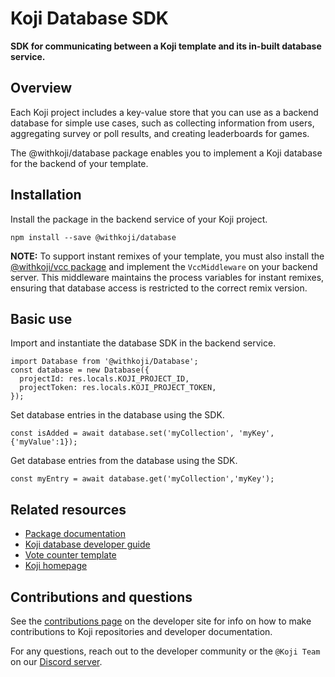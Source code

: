 # Koji Database SDK

**SDK for communicating between a Koji template and its in-built database service.**

## Overview

Each Koji project includes a key-value store that you can use as a backend database for simple use cases, such as collecting information from users, aggregating survey or poll results, and creating leaderboards for games.

The @withkoji/database package enables you to implement a Koji database for the backend of your template.

## Installation

Install the package in the backend service of your Koji project.

```
npm install --save @withkoji/database
```

**NOTE:** To support instant remixes of your template, you must also install the [@withkoji/vcc package](https://developer.withkoji.com/reference/packages/withkoji-vcc-package) and implement the `VccMiddleware` on your backend server. This middleware maintains the process variables for instant remixes, ensuring that database access is restricted to the correct remix version.

## Basic use

Import and instantiate the database SDK in the backend service.

```
import Database from '@withkoji/Database';
const database = new Database({
  projectId: res.locals.KOJI_PROJECT_ID,
  projectToken: res.locals.KOJI_PROJECT_TOKEN,
});
```

Set database entries in the database using the SDK.

```
const isAdded = await database.set('myCollection', 'myKey', {'myValue':1});
```

Get database entries from the database using the SDK.

```
const myEntry = await database.get('myCollection','myKey');
```

## Related resources

- [Package documentation](https://developer.withkoji.com/reference/packages/withkoji-database-package)
- [Koji database developer guide](https://developer.withkoji.com/docs/develop/koji-database)
- [Vote counter template](http://developer.withkoji.com/docs/blueprints/vote-counter-blueprint)
- [Koji homepage](http://withkoji.com/)

## Contributions and questions

See the [contributions page](https://developer.withkoji.com/docs/about/contribute-koji-developers) on the developer site for info on how to make contributions to Koji repositories and developer documentation.

For any questions, reach out to the developer community or the `@Koji Team` on our [Discord server](https://discord.gg/eQuMJF6).
